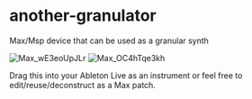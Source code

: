 # another-granulator
Max/Msp device that can be used as a granular synth

![Max_wE3eoUpJLr](https://user-images.githubusercontent.com/16048584/169235720-87bde6be-e8f6-4011-b01c-3064abeb189c.png)
![Max_OC4hTqe3kh](https://user-images.githubusercontent.com/16048584/169235734-07b698e5-6cf6-496d-8e9c-463cc15be366.png)

Drag this into your Ableton Live as an instrument or feel free to edit/reuse/deconstruct as a Max patch.
